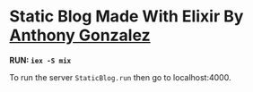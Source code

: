 # Static Blog Made With Elixir By [Anthony Gonzalez](https://github.com/boilercoding/static-blog)

**RUN: `iex -S mix`**

To run the server `StaticBlog.run` then go to localhost:4000.
